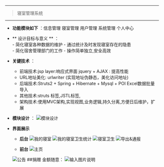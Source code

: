 ------------------------------------------------

> 寝室管理系统

------------------------------------------------
- **功能模块如下** ：信息管理  寝室管理 用户管理 系统管理 个人中心 
-  ** 设计目标与意义 ** ：    
		-  简化寝室各种数据的维护
		-  通过统计及时发现寝室存在的隐患 		
		-  简化宿舍管理部门的工作
		-  操作简单独立,安全高效
-  **关键技术** ：
   -  前端技术:jsp  layer:响应式界面  jquery + AJAX  : 提高性能 
   -  URL地址美化: urlwriter  (实现地址伪静态，美化访问地址)
   -  后端技术:Struts2 + Spring + Hibernate +   Mysql + POI Excel数据批量导入
   - 其他技术:struts 标签,JSTL标签,
   -  架构技术:使用MVC架构,实现视图,业务逻辑,持久分离,方便日后维护，扩展


-  **模块设计** ：
![模块设计](https://git.oschina.net/uploads/images/2017/0620/233742_193e84dd_1271818.png "模块设计")

-  **界面展示** 
    -  **后台**
![我的寝室](https://git.oschina.net/uploads/images/2017/0620/233942_bce389b3_1271818.png "我的寝室")
![我的寝室卫生统计](https://git.oschina.net/uploads/images/2017/0620/234101_18b28295_1271818.png "我的寝室卫生统计")
![寝室卫生](https://git.oschina.net/uploads/images/2017/0620/234134_d16c447c_1271818.png "寝室卫生")
![导出&通报](https://git.oschina.net/uploads/images/2017/0620/234242_58028f9d_1271818.png "导出&通报")
 
    -  **前台** 
    ![主页](https://git.oschina.net/uploads/images/2017/0620/233839_6ac7e2fd_1271818.png "主页")

    ![公告](https://git.oschina.net/uploads/images/2017/0620/233856_04e14a71_1271818.png "公告")
##捐赠 金额随意：
![输入图片说明](https://git.oschina.net/uploads/images/2017/0620/234722_a7a6e185_1271818.png "在这里输入图片标题")